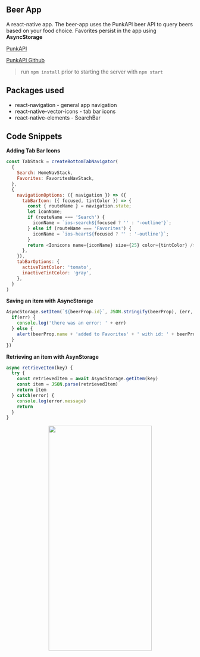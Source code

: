## Beer App

A react-native app. The beer-app uses the PunkAPI beer API to query beers based on your food choice. Favorites persist in the app using **AsyncStorage**  

[PunkAPI](https://punkapi.com/documentation/v2)

[PunkAPI Github](https://github.com/samjbmason/punkapi-db)

>run ```npm install``` prior to starting the server with ```npm start```

## Packages used 

* react-navigation - general app navigation
* react-native-vector-icons - tab bar icons
* react-native-elements - SearchBar 

## Code Snippets 

**Adding Tab Bar Icons**  
```javascript 
const TabStack = createBottomTabNavigator(
  {
    Search: HomeNavStack, 
    Favorites: FavoritesNavStack, 
  }, 
  {
    navigationOptions: ({ navigation }) => ({
      tabBarIcon: ({ focused, tintColor }) => {
        const { routeName } = navigation.state;
        let iconName;
        if (routeName === 'Search') {
          iconName = `ios-search${focused ? '' : '-outline'}`;
        } else if (routeName === 'Favorites') {
          iconName = `ios-heart${focused ? '' : '-outline'}`;
        }
        return <Ionicons name={iconName} size={25} color={tintColor} />;
      },
    }),
    tabBarOptions: {
      activeTintColor: 'tomato',
      inactiveTintColor: 'gray',
    },
  }
)
```

**Saving an item with AsyncStorage**  
```javascript
AsyncStorage.setItem(`${beerProp.id}`, JSON.stringify(beerProp), (err, result) => {
  if(err) {
    console.log('there was an error: ' + err)
  } else {
    alert(beerProp.name + 'added to Favorites' + ' with id: ' + beerProp.id)
  }
})
```

**Retrieving an item with AsynStorage**  
```javascript 
async retrieveItem(key) {
  try {
    const retrievedItem = await AsyncStorage.getItem(key)
    const item = JSON.parse(retrievedItem)
    return item 
  } catch(error) {
    console.log(error.message)
    return 
  }
}
```

<p align="center">
  <img src="https://github.com/alexpaul/BeerApp/blob/master/assets/beer-app.gif" width="277" height="602" />
</p> 

